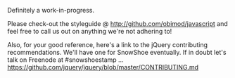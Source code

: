 Definitely a work-in-progress.

Please check-out the styleguide @ http://github.com/obimod/javascript and feel free to call us out on anything we're not adhering to!

Also, for your good reference, here's a link to the jQuery contributing recommendations. We'll have one for SnowShoe eventually. If in doubt let's talk on Freenode at #snowshoestamp  ...  https://github.com/jquery/jquery/blob/master/CONTRIBUTING.md